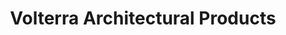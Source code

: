 ---
title: "Volterra Architectural Products"
url: /phoenix/volterra-architectural-products/
shop: Großhandel
---